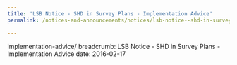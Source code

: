 ```yaml
---
title: 'LSB Notice - SHD in Survey Plans - Implementation Advice'
permalink: /notices-and-announcements/notices/lsb-notice--shd-in-survey-plans

---
```

implementation-advice/
breadcrumb: LSB Notice - SHD in Survey Plans - Implementation Advice
date: 2016-02-17
